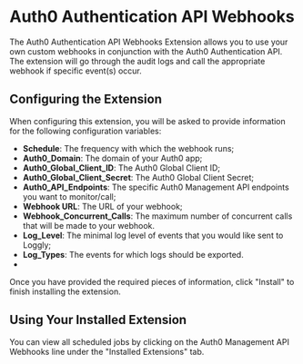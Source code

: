 # Auth0 Authentication API Webhooks

The Auth0 Authentication API Webhooks Extension allows you to use your own custom webhooks in conjunction with the Auth0 Authentication API. The extension will go through the audit logs and call the appropriate webhook if specific event(s) occur.

## Configuring the Extension

When configuring this extension, you will be asked to provide information for the following configuration variables:

- __Schedule__: The frequency with which the webhook runs;
- __Auth0_Domain__: The domain of your Auth0 app;
- __Auth0_Global_Client_ID__: The Auth0 Global Client ID;
- __Auth0_Global_Client_Secret__: The Auth0 Global Client Secret;
- __Auth0_API_Endpoints__: The specific Auth0 Management API endpoints you want to monitor/call;
- __Webhook URL__: The URL of your webhook;
- __Webhook_Concurrent_Calls__: The maximum number of concurrent calls that will be made to your webhook.
- __Log_Level__: The minimal log level of events that you would like sent to Loggly;
- __Log_Types__: The events for which logs should be exported.
- 
Once you have provided the required pieces of information, click "Install" to finish installing the extension.

## Using Your Installed Extension

You can view all scheduled jobs by clicking on the Auth0 Management API Webhooks line under the "Installed Extensions" tab.
